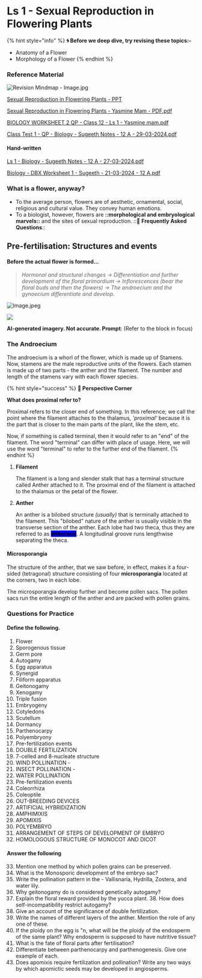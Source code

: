 # Ls 1 - Sexual Reproduction in Flowering Plants

{% hint style="info" %}
**🌀 Before we deep dive, try revising these topics:-**

* Anatomy of a Flower
* Morphology of a Flower
{% endhint %}

### Reference Material

![Revision Mindmap - Image.jpg](https://res.craft.do/user/full/34ae8ebc-d508-7305-20e2-17e06364862c/doc/bebb365f-d340-4b5a-8457-e20b221441b2/c80d8a62-4dbc-4341-bce6-e5a834be9228)

[Sexual Reproduction in Flowering Plants - PPT](https://drive.google.com/file/d/1YyyAh6MqK7qxDiqwfhjtE4yAToUNl0BU/view?usp=drive\_link)

[Sexual Reproduction in Flowering Plants - Yasmine Mam - PDF.pdf](https://res.craft.do/user/full/34ae8ebc-d508-7305-20e2-17e06364862c/doc/bebb365f-d340-4b5a-8457-e20b221441b2/19498229-f530-46bd-9d2f-cfc118e8e838)

[BIOLOGY WORKSHEET 2 QP - Class 12 - Ls 1 - Yasmine mam.pdf](https://res.craft.do/user/full/34ae8ebc-d508-7305-20e2-17e06364862c/doc/bebb365f-d340-4b5a-8457-e20b221441b2/8f4b844d-b3c3-422d-afd1-95a579e27161)

[Class Test 1 - QP - Biology - Sugeeth Notes - 12 A - 29-03-2024.pdf](https://drive.google.com/file/d/1DKjWJaI7laLiGFUoZnU5dNCUoe0rq8L-/view?usp=drivesdk)

#### Hand-written

[Ls 1 - Biology - Sugeeth Notes - 12 A - 27-03-2024.pdf](https://drive.google.com/file/d/1hUFGhhVlgP\_8nCxpdZD9GugfESHgtXcp/view?usp=drive\_link)

[Biology - DBX Worksheet 1 - Sugeeth - 21-03-2024 - 12 A.pdf](https://drive.google.com/file/d/1jtXCgFHmCNt0UNY2QjNRn2VTJnDfBxTS/view?usp=drive\_link)

### What is a flower, anyway?

* To the average person, flowers are of aesthetic, ornamental, social, religious and cultural value. They convey human emotions.
* To a biologist, however, flowers are **::morphological and embryological marvels::** and the sites of sexual reproduction. ::📝 **Frequently Asked Questions**::

## Pre-fertilisation: Structures and events

#### Before the actual flower is formed…

> _Hormonal and structural changes → Differentiation and further development of the floral primordium → Inflorescences (bear the floral buds and then the flowers) → The androecium and the gynoecium differentiate and develop._

![Image.jpeg](https://th.bing.com/th/id/OIG4.gopr80nA98CPX64cvvKf?w=1024\&h=1024\&rs=1\&pid=ImgDetMain)

![](https://th.bing.com/th/id/OIG4.dNp\_YgTSCcJUYmdPs8wG?pid=ImgGn)

**AI-generated imagery. Not accurate. Prompt**: (Refer to the block in focus)

### The Androecium

The androecium is a whorl of the flower, which is made up of Stamens. Now, stamens are the male reproductive units of the flowers. Each stamen is made up of two parts - the anther and the filament. The number and length of the stamens vary with each flower species.

{% hint style="success" %}
**📸 Perspective Corner**

**What does proximal refer to?**

Proximal refers to the closer end of something. In this reference; we call the point where the filament attaches to the thalamus, _'proximal'_ because it is the part that is closer to the main parts of the plant, like the stem, etc.

Now, if something is called terminal, then it would refer to an "end" of the filament. The word "terminal" can differ with place of usage. Here, we will use the word "terminal" to refer to the further end of the filament.
{% endhint %}

1.  **Filament**

    The filament is a long and slender stalk that has a terminal structure called Anther attached to it. The proximal end of the filament is attached to the thalamus or the petal of the flower.
2.  **Anther**

    An anther is a bilobed structure _(usually)_ that is terminally attached to the filament. This "bilobed" nature of the anther is usually visible in the transverse section of the anther. Each lobe had two theca, thus they are referred to as <mark style="background-color:blue;">**dithecous**</mark>. A longitudinal groove runs lengthwise separating the theca.

#### Microsporangia

The structure of the anther, that we saw before, in effect, makes it a four-sided (tetragonal) structure consisting of four **microsporangia** located at the corners, two in each lobe.

The microsporangia develop further and become pollen sacs. The pollen sacs run the entire length of the anther and are packed with pollen grains.

### Questions for Practice

#### Define the following.

1. Flower
2. Sporogenous tissue
3. Germ pore
4. Autogamy
5. Egg apparatus
6. Synergid
7. Filiform apparatus
8. Geitonogamy
9. Xenogamy
10. Triple fusion
11. Embryogeny
12. Cotyledons
13. Scutellum
14. Dormancy
15. Parthenocarpy
16. Polyembryony
17. Pre-fertilization events
18. DOUBLE FERTILIZATION
19. 7-celled and 8-nucleate structure
20. WIND POLLINATION -
21. INSECT POLLINATION -
22. WATER POLLINATION
23. Pre-fertilization events
24. Coleorrhiza
25. Coleoptile
26. OUT-BREEDING DEVICES
27. ARTIFICIAL HYBRIDIZATION
28. AMPHIMIXIS
29. APOMIXIS
30. POLYEMBRYO
31. ARRANGEMENT OF STEPS OF DEVELOPMENT OF EMBRYO
32. HOMOLOGOUS STRUCTURE OF MONOCOT AND DICOT

#### Answer the following

33. Mention one method by which pollen grains can be preserved.
34. What is the Monosporic development of the embryo sac?
35. Write the pollination pattern in the - Vallisnaria, Hydrilla, Zostera, and water lily.
36. Why geitonogamy do is considered genetically autogamy?
37. Explain the floral reward provided by the yucca plant. 38. How does self-incompatibility restrict autogamy?
38. Give an account of the significance of double fertilization.
39. Write the names of different layers of the anther. Mention the role of any one of these.
40. If the ploidy on the egg is "n, what will be the ploidy of the endosperm of the same plant? Why endosperm is supposed to have nutritive tissue?
41. What is the fate of floral parts after fertilisation?
42. Differentiate between parthenocarpy and parthenogenesis. Give one example of each.
43. Does apomixis require fertilization and pollination? Write any two ways by which apomictic seeds may be developed in angiosperms.
